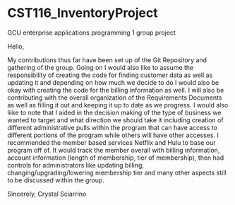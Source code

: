 # CST116_InventoryProject
GCU enterprise applications programming 1 group project

Hello,

My contributions thus far have been set up of the Git Repository and gathering of the group. Going on I would also like to assume the responsibility of creating the code for finding customer data as well as updating it and depending on how much we decide to do I would also be okay with creating the code for the billing information as well. I will also be contributing with the overall organization of the Requirements Documents as well as filling it out and keeping it up to date as we progress. 
I would also liike to note that I aided in the decision making of the type of business we wanted to target and what direction we should take it including creation of different administrative pulls within the program that can have access to different portions of the program while others will have other accesses. I recommended the member based services Netflix and Hulu to base our program off of. It would track the member overall with billing information, account information (length of membership, tier of membership), then had controls for administrators like updating billing, changing/upgrading/lowering membership tier and many other aspects still to be discussed within the group. 

Sincerely,
Crystal Sciarrino
